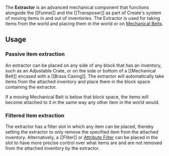 The **Extractor** is an advanced mechanical component that functions alongside the [[Funnel]] and the [[Transposer]] as part of Create's system of moving items in and out of inventories. The Extractor is used for taking items from the world and placing them in the world or on [Mechanical Belts](Mechanical-Belt).

## Usage

### Passive item extraction
An extractor can be placed on any side of any block that has an inventory, such as an Adjustable Crate, or on the side or bottom of a [[Mechanical Belt]] encased with a [[Brass Casing]]. The extractor will automatically take items from the attached inventory and place them in the block space containing the extractor.

If a moving Mechanical Belt is below that block space, the items will become attached to it in the same way any other item in the world would.

### Filtered item extraction
The extractor has a filter slot in which any item can be placed, thereby setting the extractor to only remove the specified item from the attached inventory. Alternatively, a [[Filter]] or [Attribute Filter](Filter) can be placed in the slot to have more precise control over what items are and are not removed from the attached inventory by the extractor.